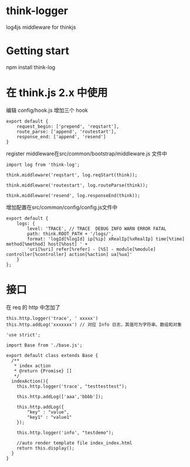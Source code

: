 # think-logger
log4js middleware for thinkjs


# Getting start

npm install think-log

# 在 think.js 2.x 中使用

编辑 config/hook.js 增加三个 hook

```
export default {
    request_begin: ['prepend', 'reqstart'],
    route_parse: ['append', 'routestart'],
    response_end: ['append', 'resend']
}
```

register middleware在src/common/bootstrap/middleware.js 文件中


```
import log from 'think-log';

think.middleware('reqstart', log.reqStart(think));

think.middleware('routestart', log.routeParse(think));

think.middleware('resend', log.responseEnd(think));

````

增加配置在src/common/config/config.js文件中

```
export default {
    logs: {
        level: 'TRACE', // TRACE  DEBUG INFO WARN ERROR FATAL
        path: think.ROOT_PATH + '/logs/',
        format: 'logId[%logId] ip[%ip] xRealIp[%xRealIp] time[%time] method[%method] host[%host] ' +
        'uri[%uri] refer[%refer] - [%S] - module[%module] controller[%controller] action[%action] ua[%ua]'
    }
};

```

# 接口

在 req 的 http 中怎加了

    this.http.logger('trace', ' xxxxx')
    this.http.addLog('xxxxxxx') // 对应 Info 日志，其值可为字符串、数组和对象



```
'use strict';

import Base from './base.js';

export default class extends Base {
  /**
   * index action
   * @return {Promise} []
   */
  indexAction(){
    this.http.logger('trace', "testtesttest");

    this.http.addLog(['aaa','bbbb']);

    this.http.addLog({
        "key" : "value",
        "key1" : "value1"
    });

    this.http.logger('info', "testdemo");

    //auto render template file index_index.html
    return this.display();
  }
}
```